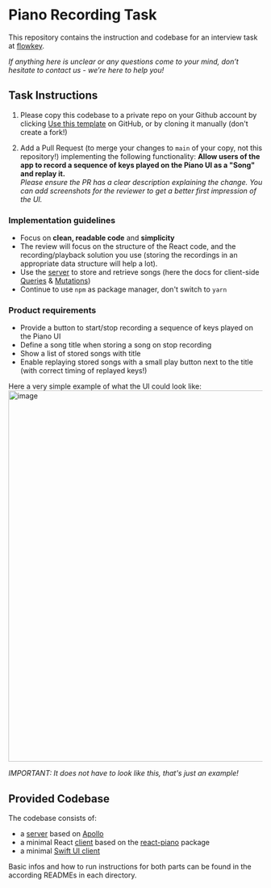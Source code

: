 # Piano Recording Task

This repository contains the instruction and codebase for an interview task at [flowkey](https://www.flowkey.com).

_If anything here is unclear or any questions come to your mind, don’t hesitate to contact us - we’re here to help you!_

## Task Instructions

1. Please copy this codebase to a private repo on your Github account by clicking [Use this template](https://docs.github.com/en/repositories/creating-and-managing-repositories/creating-a-repository-from-a-template) on GitHub, or by cloning it manually (don't create a fork!)

2. Add a Pull Request (to merge your changes to `main` of your copy, not this repository!) implementing the following functionality:
   **Allow users of the app to record a sequence of keys played on the Piano UI as a "Song" and replay it.**<br>
   _Please ensure the PR has a clear description explaining the change. You can add screenshots for the reviewer to get a better first impression of the UI._

### Implementation guidelines

- Focus on **clean, readable code** and **simplicity**
- The review will focus on the structure of the React code, and the recording/playback solution you use (storing the recordings in an appropriate data structure will help a lot).
- Use the [server](server) to store and retrieve songs (here the docs for client-side [Queries](https://www.apollographql.com/docs/react/essentials/queries/) & [Mutations](https://www.apollographql.com/docs/react/essentials/mutations/))
- Continue to use `npm` as package manager, don't switch to `yarn`

### Product requirements

- Provide a button to start/stop recording a sequence of keys played on the Piano UI
- Define a song title when storing a song on stop recording
- Show a list of stored songs with title
- Enable replaying stored songs with a small play button next to the title (with correct timing of replayed keys!)

Here a very simple example of what the UI could look like:
<img width="735" alt="image" src="https://user-images.githubusercontent.com/10008938/61955349-1ce49b80-afbb-11e9-810d-108d27c25a2a.png">

_IMPORTANT: It does not have to look like this, that's just an example!_

## Provided Codebase

The codebase consists of:

- a [server](server/README.md) based on [Apollo](https://www.apollographql.com/)
- a minimal React [client](client/README.md) based on the [react-piano](https://github.com/kevinsqi/react-piano) package
- a minimal [Swift UI client](SwiftUI%20Piano%20Recording%20Task/README.md)

Basic infos and how to run instructions for both parts can be found in the according READMEs in each directory.
